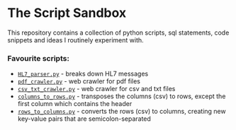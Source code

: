 # The Script Sandbox
This repository contains a collection of python scripts, sql statements, code snippets and ideas I routinely experiment with.

### Favourite scripts:
- [`HL7_parser.py`](script-sandbox/HL7_parser.py) - breaks down HL7 messages
- [`pdf_crawler.py`](script-sandbox/pdf_crawler.py) - web crawler for pdf files
- [`csv_txt_crawler.py`](script-sandbox/csv_txt_crawler.py) - web crawler for csv and txt files
- [`columns_to_rows.py`](script-sandbox/columns_to_rows.py) - transposes the columns (csv) to rows, except the first column which contains the header
- [`rows_to_columns.py`](script-sandbox/rows_to_columns.py) - converts the rows (csv) to columns, creating new key-value pairs that are semicolon-separated
